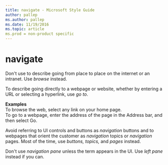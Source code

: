 ```yaml
---
title: navigate - Microsoft Style Guide
author: pallep
ms.author: pallep
ms.date: 11/19/2016
ms.topic: article
ms.prod = non-product specific
---
```


# navigate

Don't use to describe going from place to place on the internet or an intranet. Use *browse* instead. 

To describe going directly to a webpage or website, whether by entering a URL or selecting a hyperlink, use *go to*. 

**Examples**  
To browse the web, select any link on your home page.   
To go to a webpage, enter the address of the page in the Address bar, and then select Go.

Avoid referring to UI controls and buttons as *navigation* buttons and to webpages that orient the customer as *navigation* topics or *navigation* pages. Most of the time, use *buttons, topics,* and *pages* instead.

Don't use *navigation pane* unless the term appears in the UI. Use *left pane* instead if you can.
